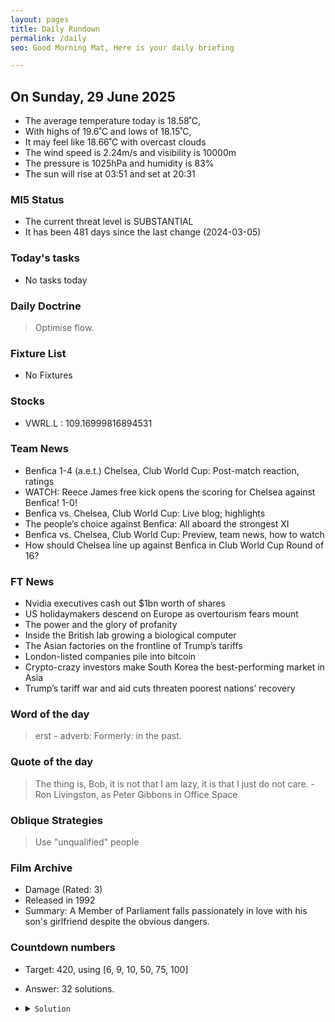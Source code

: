 ```yaml
---
layout: pages
title: Daily Rundown
permalink: /daily
seo: Good Morning Mat, Here is your daily briefing

---
```


<!-- weather_marker starts -->
## On Sunday, 29 June 2025

- The average temperature today is 18.58˚C,
- With highs of 19.6˚C and lows of 18.15˚C,
- It may feel like 18.66˚C with overcast clouds
- The wind speed is 2.24m/s and visibility is 10000m
- The pressure is 1025hPa and humidity is 83%
- The sun will rise at 03:51 and set at 20:31

<!-- weather_marker ends -->

### MI5 Status
<!-- threat_marker starts -->
- The current threat level is <span class="highlighter">SUBSTANTIAL</span>
- It has been 481 days since the last change (2024-03-05)

<!-- threat_marker ends -->

### Today's tasks
<!-- task_marker starts -->
- No tasks today
<!-- task_marker ends -->

### Daily Doctrine
<!-- doctrine_marker starts -->
> Optimise flow.
<!-- doctrine_marker ends -->

### Fixture List

<!-- fixture_marker starts -->
- No Fixtures
<!-- fixture_marker ends -->

### Stocks

<!-- stocks_marker starts -->

- VWRL.L : 109.16999816894531 

<!-- stocks_marker ends -->

### Team News
<!-- news_marker starts -->

- Benfica 1-4 (a.e.t.) Chelsea, Club World Cup: Post-match reaction, ratings
- WATCH: Reece James free kick opens the scoring for Chelsea against Benfica! 1-0!
- Benfica vs. Chelsea, Club World Cup: Live blog; highlights
- The people’s choice against Benfica: All aboard the strongest XI
- Benfica vs. Chelsea, Club World Cup: Preview, team news, how to watch
- How should Chelsea line up against Benfica in Club World Cup Round of 16?

<!-- news_marker ends -->

### FT News

<!-- ftnews_marker starts -->

- Nvidia executives cash out $1bn worth of shares
- US holidaymakers descend on Europe as overtourism fears mount
- The power and the glory of profanity
- Inside the British lab growing a biological computer
- The Asian factories on the frontline of Trump’s tariffs
- London-listed companies pile into bitcoin
- Crypto-crazy investors make South Korea the best-performing market in Asia
- Trump’s tariff war and aid cuts threaten poorest nations’ recovery

<!-- ftnews_marker ends -->

### Word of the day

<!-- word_marker starts -->

 > erst - adverb: Formerly: in the past.

<!-- word_marker ends -->

### Quote of the day
<!-- quote_marker starts -->

> The thing is, Bob, it is not that I am lazy, it is that I just do not care. - Ron Livingston, as Peter Gibbons in Office Space

<!-- quote_marker ends -->

### Oblique Strategies
<!-- eno_marker starts -->
> Use "unqualified" people

<!-- eno_marker ends -->

### Film Archive

<!-- film_marker starts -->
- Damage (Rated: 3)
- Released in 1992
- Summary: A Member of Parliament falls passionately in love with his son's girlfriend despite the obvious dangers.
<!-- film_marker ends -->

### Countdown numbers
<!-- game_marker starts -->

- Target: 420, using [6, 9, 10, 50, 75, 100]
- Answer: 32 solutions.

- <details><summary><code>Solution</code></summary>

  Solution: ( 50 x 9 / 10 + 100 - 75 ) x 6

   </details>

<!-- game_marker ends -->
